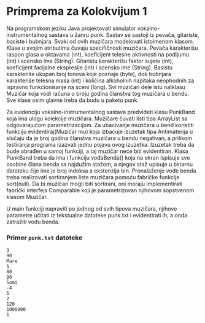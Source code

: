 # Primprema za Kolokvijum 1

Na programskom jeziku Java projektovati simulator vokalno-instrumentalnog sastava u žanru punk. Sastav se sastoji
iz pevača, gitariste, basiste i bubnjara. Svaki od ovih muzičara modelovati istoimenom klasom. Klase u svojim
atributima čuvaju specifičnosti muzičara. Pevača karakterišu raspon glasa u oktavama (int), koeficijent telesne
aktivnosti na podijumu (int) i scensko ime (String). Gitaristu karakterišu faktor sujete (int), koeficijent facijalne
ekspresije (int) i scensko ime (String). Basistu karakteriše ukupan broj tonova koje poznaje (byte), dok bubnjara
karakteriše telesna masa (int) i količina alkoholnih napitaka neophodnih za ispravno funkcionisanje na sceni (long).
Svi muzičari dele istu natklasu Muzičar koja vodi računa o broju godina članstva tog muzičara u bendu. Sve klase osim
glavne treba da budu u paketu punk.

Za evidenciju vokalno-instrumentalnog sastava predvideti klasu PunkBand koja ima ulogu
kolekcije muzičara. Muzičare čuvati listi tipa ArrayList sa odgovarajućom parametrizacijom. Za
ubacivanje muzičara u bend koristiti funkciju evidentiraj(Muzičar mu) koja izbacuje izuzetak
tipa Antimaterija u slučaju da je broj godina članstva muzičara u bendu negativan, a prilikom
testiranja programa izazvati jednu pojavu ovog izuzetka. Izuzetak treba da bude obrađen u
samoj funkciji, a taj muzičar neće biti evidentiran. Klasa PunkBand treba da ima i funkciju
vođaBenda() koja na ekran ispisuje sve osobine člana benda sa najdužim stažom, a njegov staž
upisuje u binarnu datoteku čije ime je broj indeksa a ekstenzija bin. Pronalaženje vođe benda
treba realizovati sortiranjem liste muzičara pomoću fabričke funkcije sort(null). Da bi muzičari
mogli biti sortirani, oni moraju implementirati fabrički interfejs Comparable koji je
parametrizovan njihovom sopstvenom klasom Muzičar.

U main funkciji napraviti po jednog od svih tipova muzičara, njihove parametre učitati iz tekstualne datoteke
punk.txt i evidentirati ih, a onda zatražiti vođu benda.

### Primer `punk.txt` datoteke
```text
3
90
Mare
5
80
90
Šomi
-4
5
2
120
1000000
1
```
